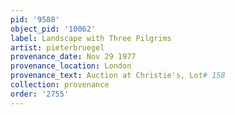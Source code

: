 ```yaml
---
pid: '9588'
object_pid: '10062'
label: Landscape with Three Pilgrims
artist: pieterbruegel
provenance_date: Nov 29 1977
provenance_location: London
provenance_text: Auction at Christie's, Lot# 158
collection: provenance
order: '2755'
---
```

